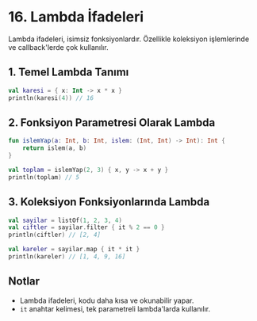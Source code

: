 # 16. Lambda İfadeleri

Lambda ifadeleri, isimsiz fonksiyonlardır. Özellikle koleksiyon işlemlerinde ve callback'lerde çok kullanılır.

## 1. Temel Lambda Tanımı
```kotlin
val karesi = { x: Int -> x * x }
println(karesi(4)) // 16
```

## 2. Fonksiyon Parametresi Olarak Lambda
```kotlin
fun islemYap(a: Int, b: Int, islem: (Int, Int) -> Int): Int {
    return islem(a, b)
}

val toplam = islemYap(2, 3) { x, y -> x + y }
println(toplam) // 5
```

## 3. Koleksiyon Fonksiyonlarında Lambda
```kotlin
val sayilar = listOf(1, 2, 3, 4)
val ciftler = sayilar.filter { it % 2 == 0 }
println(ciftler) // [2, 4]

val kareler = sayilar.map { it * it }
println(kareler) // [1, 4, 9, 16]
```

## Notlar
- Lambda ifadeleri, kodu daha kısa ve okunabilir yapar.
- `it` anahtar kelimesi, tek parametreli lambda'larda kullanılır. 
